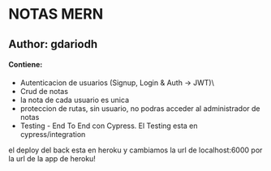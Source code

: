# NOTAS MERN 

## Author: gdariodh 

#### Contiene:
- Autenticacion de usuarios (Signup, Login & Auth -> JWT)\
- Crud de notas 
- la nota de cada usuario es unica 
- proteccion de rutas, sin usuario, no podras acceder al administrador de notas
- Testing - End To End con Cypress. El Testing esta en cypress/integration

el deploy del back esta en heroku y cambiamos la url de localhost:6000 por la url de la app de heroku!

